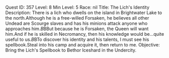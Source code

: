 Quest ID: 357
Level: 8
Min Level: 5
Race: nil
Title: The Lich's Identity
Description: There is a lich who dwells on the island in Brightwater Lake to the north.Although he is a free-willed Forsaken, he believes all other Undead are Scourge slaves and has his minions attack anyone who approaches him.$B$BBut because he is Forsaken, the Queen will want him.And if he is skilled in Necromancy, then his knowledge would be...quite useful to us.$B$BTo discover his identity and his talents, I must see his spellbook.Steal into his camp and acquire it, then return to me.
Objective: Bring the Lich's Spellbook to Bethor Iceshard in the Undercity.
